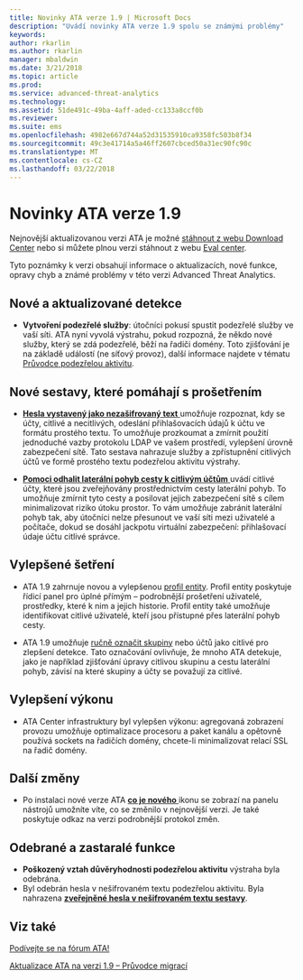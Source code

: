 ```yaml
---
title: Novinky ATA verze 1.9 | Microsoft Docs
description: "Uvádí novinky ATA verze 1.9 spolu se známými problémy"
keywords: 
author: rkarlin
ms.author: rkarlin
manager: mbaldwin
ms.date: 3/21/2018
ms.topic: article
ms.prod: 
ms.service: advanced-threat-analytics
ms.technology: 
ms.assetid: 51de491c-49ba-4aff-aded-cc133a8ccf0b
ms.reviewer: 
ms.suite: ems
ms.openlocfilehash: 4982e667d744a52d31535910ca9358fc503b8f34
ms.sourcegitcommit: 49c3e41714a5a46ff2607cbced50a31ec90fc90c
ms.translationtype: MT
ms.contentlocale: cs-CZ
ms.lasthandoff: 03/22/2018
---
```

# <a name="whats-new-in-ata-version-19"></a>Novinky ATA verze 1.9

Nejnovější aktualizovanou verzi ATA je možné [stáhnout z webu Download Center](https://www.microsoft.com/download/details.aspx?id=55536) nebo si můžete plnou verzi stáhnout z webu [Eval center](http://www.microsoft.com/evalcenter/evaluate-microsoft-advanced-threat-analytics).

Tyto poznámky k verzi obsahují informace o aktualizacích, nové funkce, opravy chyb a známé problémy v této verzi Advanced Threat Analytics.

## <a name="new--updated-detections"></a>Nové a aktualizované detekce

-  **Vytvoření podezřelé služby**: útočníci pokusí spustit podezřelé služby ve vaší síti. ATA nyní vyvolá výstrahu, pokud rozpozná, že někdo nové služby, který se zdá podezřelé, běží na řadiči domény. Toto zjišťování je na základě událostí (ne síťový provoz), další informace najdete v tématu [Průvodce podezřelou aktivitu](suspicious-activity-guide.md#suspicious-service-creation).


## <a name="new-reports-to-help-you-investigate"></a>Nové sestavy, které pomáhají s prošetřením 

-   [ **Hesla vystavený jako nezašifrovaný text** ](reports.md) umožňuje rozpoznat, kdy se účty, citlivé a necitlivých, odeslání přihlašovacích údajů k účtu ve formátu prostého textu. To umožňuje prozkoumat a zmírnit použití jednoduché vazby protokolu LDAP ve vašem prostředí, vylepšení úrovně zabezpečení sítě. Tato sestava nahrazuje služby a zpřístupnění citlivých účtů ve formě prostého textu podezřelou aktivitu výstrahy.

- [ **Pomoci odhalit laterální pohyb cesty k citlivým účtům** ](reports.md) uvádí citlivé účty, které jsou zveřejňovány prostřednictvím cesty laterální pohyb. To umožňuje zmírnit tyto cesty a posilovat jejich zabezpečení sítě s cílem minimalizovat riziko útoku prostor. To vám umožňuje zabránit laterální pohyb tak, aby útočníci nelze přesunout ve vaší síti mezi uživatelé a počítače, dokud se dosáhl jackpotu virtuální zabezpečení: přihlašovací údaje účtu citlivé správce.

## <a name="improved-investigation"></a>Vylepšené šetření

-  ATA 1.9 zahrnuje novou a vylepšenou [profil entity](entity-profiles.md). Profil entity poskytuje řídicí panel pro úplné přímým – podrobnější prošetření uživatelé, prostředky, které k nim a jejich historie. Profil entity také umožňuje identifikovat citlivé uživatelé, kteří jsou přístupné přes laterální pohyb cesty. 

-   ATA 1.9 umožňuje [ručně označit skupiny](tag-sensitive-accounts.md) nebo účtů jako citlivé pro zlepšení detekce. Tato označování ovlivňuje, že mnoho ATA detekuje, jako je například zjišťování úpravy citlivou skupinu a cestu laterální pohyb, závisí na které skupiny a účty se považují za citlivé.

## <a name="performance-improvements"></a>Vylepšení výkonu

- ATA Center infrastruktury byl vylepšen výkonu: agregovaná zobrazení provozu umožňuje optimalizace procesoru a paket kanálu a opětovně používá sockets na řadičích domény, chcete-li minimalizovat relací SSL na řadič domény.



## <a name="additional-changes"></a>Další změny

- Po instalaci nové verze ATA [ **co je nového** ](working-with-ata-console.md) ikonu se zobrazí na panelu nástrojů umožníte víte, co se změnilo v nejnovější verzi. Je také poskytuje odkaz na verzi podrobnější protokol změn.


## <a name="removed-and-deprecated-features"></a>Odebrané a zastaralé funkce

- **Poškozený vztah důvěryhodnosti podezřelou aktivitu** výstraha byla odebrána.
- Byl odebrán hesla v nešifrovaném textu podezřelou aktivitu. Byla nahrazena [ **zveřejněné hesla v nešifrovaném textu sestavy**](reports.md).



## <a name="see-also"></a>Viz také
[Podívejte se na fórum ATA!](https://social.technet.microsoft.com/Forums/security/home?forum=mata)

[Aktualizace ATA na verzi 1.9 – Průvodce migrací](ata-update-1.9-migration-guide.md)

